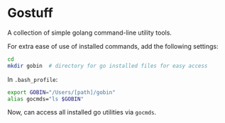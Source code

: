 # Gostuff

A collection of simple golang command-line utility tools.

For extra ease of use of installed commands, add the following settings:

```bash
cd
mkdir gobin  # directory for go installed files for easy access
```

In `.bash_profile`:

```bash
export GOBIN="/Users/[path]/gobin"
alias gocmds="ls $GOBIN"
```

Now, can access all installed go utilities via `gocmds`.
